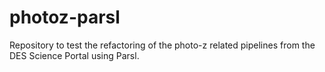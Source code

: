 # photoz-parsl
Repository to test the refactoring of the photo-z related pipelines from the DES Science Portal using Parsl.
